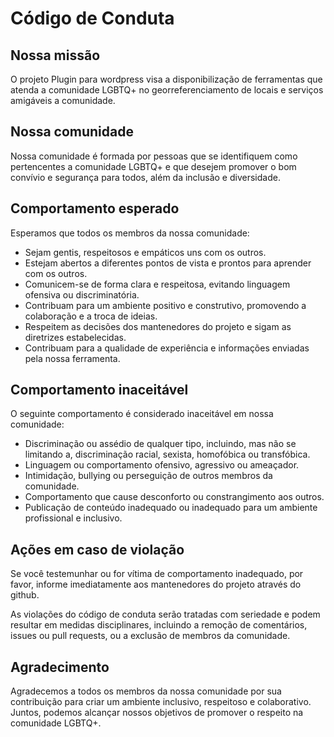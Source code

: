 # Código de Conduta

## Nossa missão

O projeto Plugin para wordpress visa a disponibilização de ferramentas que atenda a comunidade LGBTQ+ no georreferenciamento de locais e serviços amigáveis a comunidade.

## Nossa comunidade

Nossa comunidade é formada por pessoas que se identifiquem como pertencentes a comunidade LGBTQ+ e que desejem promover o bom convívio e segurança para todos, além da inclusão e diversidade.

## Comportamento esperado

Esperamos que todos os membros da nossa comunidade:

- Sejam gentis, respeitosos e empáticos uns com os outros.
- Estejam abertos a diferentes pontos de vista e prontos para aprender com os outros.
- Comunicem-se de forma clara e respeitosa, evitando linguagem ofensiva ou discriminatória.
- Contribuam para um ambiente positivo e construtivo, promovendo a colaboração e a troca de ideias.
- Respeitem as decisões dos mantenedores do projeto e sigam as diretrizes estabelecidas.
- Contribuam para a qualidade de experiência e informações enviadas pela nossa ferramenta.

## Comportamento inaceitável

O seguinte comportamento é considerado inaceitável em nossa comunidade:

- Discriminação ou assédio de qualquer tipo, incluindo, mas não se limitando a, discriminação racial, sexista, homofóbica ou transfóbica.
- Linguagem ou comportamento ofensivo, agressivo ou ameaçador.
- Intimidação, bullying ou perseguição de outros membros da comunidade.
- Comportamento que cause desconforto ou constrangimento aos outros.
- Publicação de conteúdo inadequado ou inadequado para um ambiente profissional e inclusivo.

## Ações em caso de violação

Se você testemunhar ou for vítima de comportamento inadequado, por favor, informe imediatamente aos mantenedores do projeto através do github.

As violações do código de conduta serão tratadas com seriedade e podem resultar em medidas disciplinares, incluindo a remoção de comentários, issues ou pull requests, ou a exclusão de membros da comunidade.

## Agradecimento

Agradecemos a todos os membros da nossa comunidade por sua contribuição para criar um ambiente inclusivo, respeitoso e colaborativo. Juntos, podemos alcançar nossos objetivos de promover o respeito na comunidade LGBTQ+.